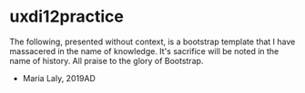 # uxdi12practice
The following, presented without context, is a bootstrap template that I have massacered in the name of knowledge. It's sacrifice will be noted in the name of history. All praise to the glory of Bootstrap.

- Maria Laly, 2019AD
